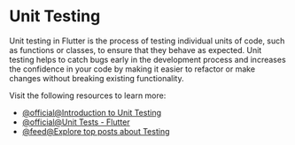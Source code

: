 # Unit Testing

Unit testing in Flutter is the process of testing individual units of code, such as functions or classes, to ensure that they behave as expected. Unit testing helps to catch bugs early in the development process and increases the confidence in your code by making it easier to refactor or make changes without breaking existing functionality.

Visit the following resources to learn more:

- [@official@Introduction to Unit Testing](https://docs.flutter.dev/cookbook/testing/unit/introduction)
- [@official@Unit Tests - Flutter](https://docs.flutter.dev/testing#unit-tests)
- [@feed@Explore top posts about Testing](https://app.daily.dev/tags/testing?ref=roadmapsh)
